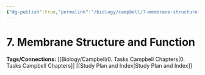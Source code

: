 ```yaml
---
{"dg-publish":true,"permalink":"/biology/campbell/7-membrane-structure-and-function/","dgHomeLink":true,"dgPassFrontmatter":true}
---
```


# 7. Membrane Structure and Function

**Tags/Connections:**
[[Biology/Campbell/0. Tasks Campbell Chapters|0. Tasks Campbell Chapters]]
[[Study Plan and Index|Study Plan and Index]]
